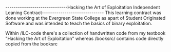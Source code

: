 ------------------------------Hacking the Art of Exploitation Independent Leaning Contract------------------------------
This learning contract was done working at the Evergreen State College as apart of Student Originated Software and was intended to teach the basics of binary exploitation. 

Within /ILC-code there's a collection of handwritten code from my textbook "Hacking the Art of Exploitation" whereas /booksrc/ contains code directly copied from the booksrc 
